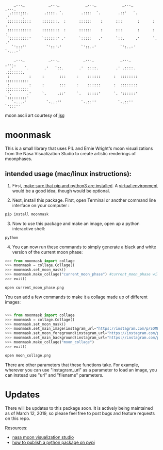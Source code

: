         _..._           _..._            _..._            _..._            _..._
      .:::::::.       .::::. `.        .::::  `.        .::'   `.        .'     `.
     :::::::::::     :::::::.  :      ::::::    :      :::       :      :         :  
     :::::::::::     ::::::::  :      ::::::    :      :::       :      :         :
     `:::::::::'     `::::::' .'      `:::::   .'      `::.     .'      `.       .'
       `':::''         `'::'-'         `'::.-'           `':..-'          `-...-'

        _..._           _..._           _..._            _..._            _..._
      .'     `.       .'   `::.       .'  ::::.        .' .::::.        .:::::::.
     :         :     :       :::     :    ::::::      :  ::::::::      ::::::::::: 
     :         :     :       :::     :    ::::::      :  ::::::::      :::::::::::
     `.       .'     `.     .::'     `.   :::::'      `. '::::::'      `:::::::::'
       `-...-'         `-..:''         `-.::''          `-.::''          `':::''
       

moon ascii art courtesy of [jsg](http://www.ascii-art.de/ascii/mno/moon.txt)

# moonmask

This is a small library that uses PIL and Ernie Wright's moon visualizations from the Nasa Visualization Studio to create artistic renderings of moonphases. 



## intended usage (mac/linux instructions):

1. First, [make sure that pip and python3 are installed](https://realpython.com/installing-python/). A [virtual environment](https://gist.github.com/Geoyi/d9fab4f609e9f75941946be45000632b) would be a good idea, though would be optional.

2. Next, install this package. First, open Terminal or another command line interface on your computer :

```bash
pip install moonmask
```

3. Now to use this package and make an image, open up a python interactive shell:

```bash
python
```

4. You can now run these commands to simply generate a black and white version of the current moon phase:

```python
>>> from moonmask import collage
>>> moonmask = collage.Collage()
>>> moonmask.set_moon_mask()
>>> moonmask.make_collage("current_moon_phase") #current_moon_phase will be the name of the file in this example
>>> exit()
```

```bash
open current_moon_phase.png
```

You can add a few commands to make it a collage made up of different images: 

```python

>>> from moonmask import collage
>>> moonmask = collage.Collage()
>>> moonmask.set_moon_mask()
>>> moonmask.set_main_image(instagram_url="https://instagram.com/p/SOME_LETTERS_NUMBERS_SYMBOLS_1/")
>>> moonmask.set_moon_foreground(instagram_url="https://instagram.com/p/SOME_LETTERS_NUMBERS_SYMBOLS_2/")
>>> moonmask.set_main_background(instagram_url="https://instagram.com/p/SOME_LETTERS_NUMBERS_SYMBOLS_3/")
>>> moonmask.make_collage("moon_collage")
>>> exit()
```

```bash
open moon_collage.png
```

There are other parameters that these functions take. For example, wherever you can use "instagram_url" as a parameter to load an image, you can instead use "url" and "filename" parameters.

# Updates

There will be updates to this package soon. It is actively being maintained as of March 12, 2019, so please feel free to post bugs and feature requests on this repo.


Resources:
- [nasa moon visualization studio](https://svs.gsfc.nasa.gov/4442)
- [how to publish a python package on pypi](https://medium.com/@joel.barmettler/how-to-upload-your-python-package-to-pypi-65edc5fe9c56)
